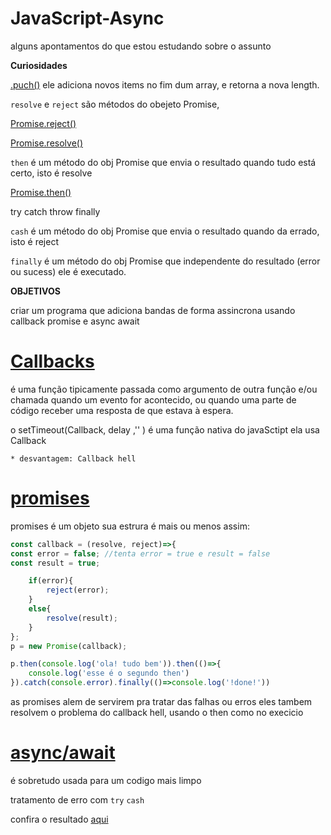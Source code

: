 # JavaScript-Async
alguns apontamentos do que estou estudando sobre o assunto

**Curiosidades**

<a href="https://www.w3schools.com/jsref/jsref_push.asp">.puch()</a> ele adiciona novos items no fim dum array, e retorna a nova length.

```resolve``` e ```reject``` são métodos do obejeto Promise,

<a href="https://developer.mozilla.org/fr/docs/Web/JavaScript/Reference/Objets_globaux/Promise/reject">Promise.reject()</a>

<a href="https://developer.mozilla.org/fr/docs/Web/JavaScript/Reference/Objets_globaux/Promise/resolve">Promise.resolve()</a> 

```then``` é um método do obj Promise que envia o resultado quando tudo está certo, isto é resolve 

<a href="https://developer.mozilla.org/fr/docs/Web/JavaScript/Reference/Objets_globaux/Promise/then">Promise.then()</a>  


try catch throw finally 

```cash``` é um método do obj Promise que envia o resultado quando da errado, isto é reject

```finally``` é um método do obj Promise que independente do resultado (error ou sucess) ele é executado.  

**OBJETIVOS**

criar um programa que adiciona bandas de forma assincrona usando callback promise e async await  

# <a href="https://github.com/talisma-cassoma/JavaScript-Async/blob/main/async-await.js">Callbacks</a>

é uma função tipicamente passada como argumento de outra função e/ou chamada quando um evento for acontecido, ou quando uma parte de código receber uma resposta de que estava à espera.

o setTimeout(Callback, delay ,'' ) é uma função nativa do javaSctipt ela usa Callback

	* desvantagem: Callback hell

# <a href="https://github.com/talisma-cassoma/JavaScript-Async/blob/main/async-await.js">promises</a> 

promises é um objeto 
sua estrura é mais ou menos assim:

```js
const callback = (resolve, reject)=>{
const error = false; //tenta error = true e result = false  
const result = true;

	if(error){
		reject(error);
	}
	else{
		resolve(result);
	}
};
p = new Promise(callback);

p.then(console.log('ola! tudo bem')).then(()=>{
	console.log('esse é o segundo then')
}).catch(console.error).finally(()=>console.log('!done!'))
```
as promises alem de servirem pra tratar das falhas ou erros eles tambem resolvem o problema do callback hell, usando o then como no execicio

# <a href="https://github.com/talisma-cassoma/JavaScript-Async/blob/main/async-await.js">async/await</a>

é sobretudo usada para um codigo mais limpo

tratamento de erro com ```try``` ```cash```

confira o resultado <a href="https://javascript-async.talismamanuel.repl.co">aqui</a>
